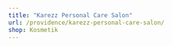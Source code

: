 ```yaml
---
title: "Karezz Personal Care Salon"
url: /providence/karezz-personal-care-salon/
shop: Kosmetik
---
```

